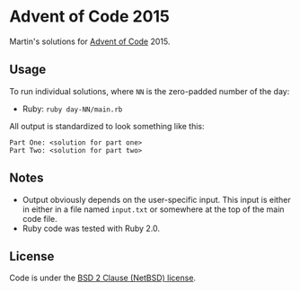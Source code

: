 # Advent of Code 2015

Martin's solutions for [Advent of Code](http://adventofcode.com/) 2015.

## Usage

To run individual solutions, where `NN` is the zero-padded number of the day:

- Ruby: `ruby day-NN/main.rb`

All output is standardized to look something like this:

```
Part One: <solution for part one>
Part Two: <solution for part two>
```

## Notes

- Output obviously depends on the user-specific input. This input is either in either in a file named `input.txt` or somewhere at the top of the main code file.
- Ruby code was tested with Ruby 2.0.

## License

Code is under the [BSD 2 Clause (NetBSD) license](LICENSE.txt).
